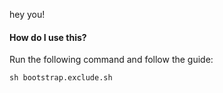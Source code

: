 hey you!

#### How do I use this?

Run the following command and follow the guide:

`sh bootstrap.exclude.sh`
